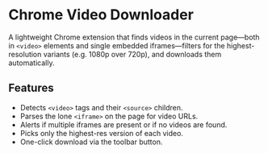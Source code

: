 # Chrome Video Downloader

A lightweight Chrome extension that finds videos in the current page—both in `<video>` elements and single embedded iframes—filters for the highest-resolution variants (e.g. 1080p over 720p), and downloads them automatically.

## Features
- Detects `<video>` tags and their `<source>` children.
- Parses the lone `<iframe>` on the page for video URLs.
- Alerts if multiple iframes are present or if no videos are found.
- Picks only the highest-res version of each video.
- One-click download via the toolbar button.